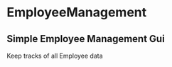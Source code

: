 # EmployeeManagement
<h2>Simple Employee Management Gui</h2>
<p>Keep tracks of all Employee data</p>
